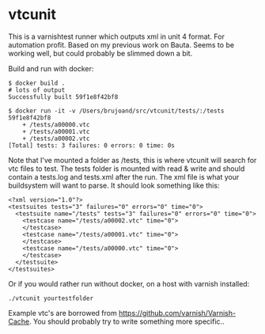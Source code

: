 # vtcunit
This is a varnishtest runner which outputs xml in unit 4 format. For automation profit.
Based on my previous work on Bauta.
Seems to be working well, but could probably be slimmed down a bit.

Build and run with docker:

```
$ docker build .
# lots of output
Successfully built 59f1e8f42bf8

$ docker run -it -v /Users/brujoand/src/vtcunit/tests/:/tests 59f1e8f42bf8
    + /tests/a00000.vtc
    + /tests/a00001.vtc
    + /tests/a00002.vtc
[Total] tests: 3 failures: 0 errors: 0 time: 0s
```
Note that I've mounted a folder as /tests, this is where vtcunit will search for vtc files to test.
The tests folder is mounted with read & write and should contain a tests.log and tests.xml after the run.
The xml file is what your buildsystem will want to parse. It should look something like this:

```
<?xml version="1.0"?>
<testsuites tests="3" failures="0" errors="0" time="0">
  <testsuite name="/tests" tests="3" failures="0" errors="0" time="0">
    <testcase name="/tests/a00002.vtc" time="0">
    </testcase>
    <testcase name="/tests/a00001.vtc" time="0">
    </testcase>
    <testcase name="/tests/a00000.vtc" time="0">
    </testcase>
  </testsuite>
</testsuites>
```


Or if you would rather run without docker, on a host with varnish installed:

```
./vtcunit yourtestfolder
```

Example vtc's are borrowed from https://github.com/varnish/Varnish-Cache.
You should probably try to write something more specific..

